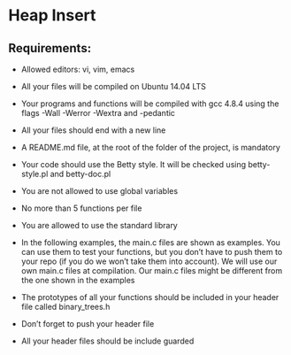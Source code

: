 # Heap Insert

## Requirements:

 * Allowed editors: vi, vim, emacs

 * All your files will be compiled on Ubuntu 14.04 LTS

 * Your programs and functions will be compiled with gcc 4.8.4 using the flags -Wall -Werror -Wextra and -pedantic

 * All your files should end with a new line

 * A README.md file, at the root of the folder of the project, is mandatory

 * Your code should use the Betty style. It will be checked using betty-style.pl and betty-doc.pl

 * You are not allowed to use global variables

 * No more than 5 functions per file

 * You are allowed to use the standard library

 * In the following examples, the main.c files are shown as examples. You can use them to test your functions, but you don’t have to push them to your repo (if you do we won’t take them into account). We will use our own main.c files at compilation. Our main.c files might be different from the one shown in the examples

 * The prototypes of all your functions should be included in your header file called binary_trees.h

 * Don’t forget to push your header file

 * All your header files should be include guarded

